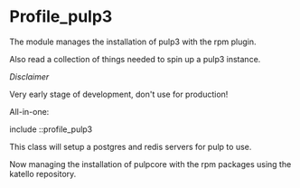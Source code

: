 # Profile_pulp3

The module manages the installation of pulp3 with the rpm plugin.

Also read a collection of things needed to spin up a pulp3 instance.

*Disclaimer*

Very early stage of development, don't use for production!

All-in-one:

include ::profile_pulp3

This class will setup a postgres and redis servers for pulp to use.

Now managing the installation of pulpcore with the rpm packages using the katello repository.
